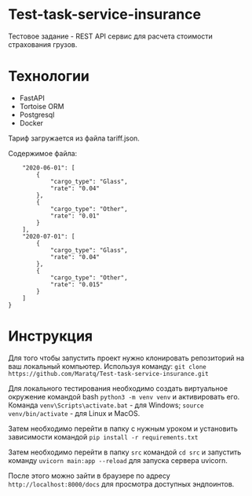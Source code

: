 # Test-task-service-insurance

Тестовое задание - REST API сервис для расчета стоимости страхования грузов.

# Технологии
- FastAPI
- Tortoise ORM
- Postgresql
- Docker

Тариф загружается из файла tariff.json.

Cодержимое файла: 

```{
    "2020-06-01": [
        {
            "cargo_type": "Glass",
            "rate": "0.04"
        },
        {
            "cargo_type": "Other",
            "rate": "0.01"
        }
    ],
    "2020-07-01": [
        {
            "cargo_type": "Glass",
            "rate": "0.04"
        },
        {
            "cargo_type": "Other",
            "rate": "0.015"
        }
    ]
}
```
# Инструкция

Для того чтобы запустить проект нужно клонировать репозиторий на ваш локальный компьютер. Используя команду:
```git clone https://github.com/Maratq/Test-task-service-insurance.git```

Для локального тестирования необходимо создать виртуальное окружение командой bash ```python3 -m venv venv``` и активировать его. Команда ```venv\Scripts\activate.bat``` - для Windows; ```source venv/bin/activate``` - для Linux и MacOS.

Затем необходимо перейти в папку с нужным уроком и установить зависимости командой ```pip install -r requirements.txt```

Затем необходимо перейти в папку ```src``` командой ```cd src``` и запустить команду ```uvicorn main:app --reload``` для запуска сервера uvicorn.

После этого можно зайти в браузере по адресу ```http://localhost:8000/docs``` для просмотра доступных эндпоинтов.
